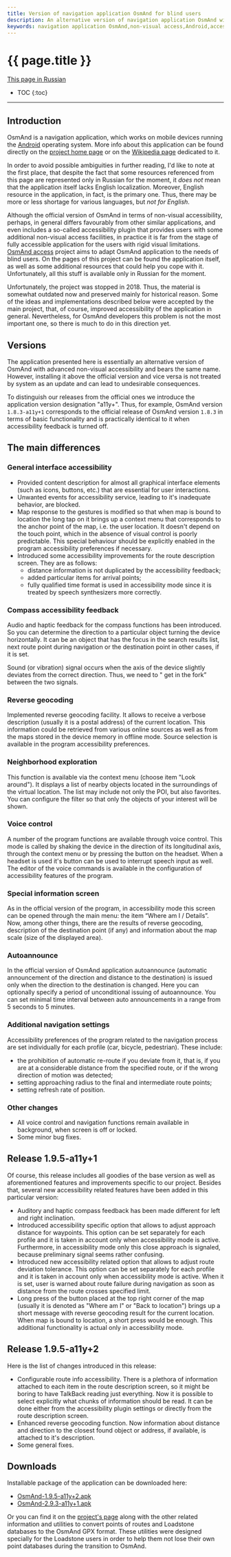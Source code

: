 ```yaml
---
title: Version of navigation application OsmAnd for blind users
description: An alternative version of navigation application OsmAnd with enhanced accessibility features for visually impaired and blind users.
keywords: navigation application OsmAnd,non-visual access,Android,accessibility
---
```


# {{ page.title }}

[This page in Russian](index-ru.md)

* TOC
{:toc}

----

## Introduction

OsmAnd is a navigation application, which works on mobile devices
running the [Android](http://www.android.com/) operating system.
More info about this application can be found directly on the
[project home page](http://osmand.net/) or on the
[Wikipedia page](http://en.wikipedia.org/wiki/OsmAnd)
dedicated to it.

In order to avoid possible ambiguities in further reading, I'd like to
note at the first place, that despite the fact that some resources
referenced from this page are represented only in Russian for the
moment, it _does not_ mean that the application itself lacks English
localization. Moreover, English resource in the application, in fact,
is the primary one. Thus, there may be more or less shortage for
various languages, but _not for English_.

Although the official version of OsmAnd in terms of non-visual
accessibility, perhaps, in general differs favourably from other
similar applications, and even includes a so-called accessibility plugin
that provides users with some additional non-visual access facilities,
in practice it is far from the stage of fully accessible
application for the users with rigid visual limitations.
[OsmAnd access](http://www.ksrk-edu.ru/osmand/osmand.php)
project aims to adapt OsmAnd application to the needs of blind users. On
the pages of this project can be found the application itself, as well
as some additional resources that could help you cope with
it. Unfortunately, all this stuff is available only in Russian for the
moment.

Unfortunately, the project was stopped in 2018. Thus, the material is
somewhat outdated now and preserved mainly for historical reason. Some
of the ideas and implementations described below were accepted by the
main project, that, of course, improved accessibility of the
application in general. Nevertheless, for OsmAnd developers this
problem is not the most important one, so there is much to do in this
direction yet.


## Versions

The application presented here is essentially an alternative version of
OsmAnd with advanced non-visual accessibility and bears the same name.
However, installing it above the official version and vice versa is not
treated by system as an update and can lead to undesirable consequences.

To distinguish our releases from the official ones we introduce the application
version designation "a11y+". Thus, for example, OsmAnd version
`1.8.3-a11y+1` corresponds to the official release of OsmAnd version
`1.8.3` in terms of basic functionality and is practically identical
to it when accessibility feedback is turned off.


## The main differences

### General interface accessibility

- Provided content description for almost all graphical interface
  elements (such as icons, buttons, etc.) that are essential for user
  interactions.
- Unwanted events for accessibility service, leading to it's
  inadequate behavior, are blocked.
- Map response to the gestures is modified so that when map is bound
  to location the long tap on it brings up a context menu that
  corresponds to the anchor point of the map, i.e. the user
  location. It doesn't depend on the touch point, which in the
  absence of visual control is poorly predictable. This special
  behaviour should be explicitly enabled in the program accessibility
  preferences if necessary.
- Introduced some accessibility improvements for the route
  description screen. They are as follows:
  - distance information is not duplicated by the accessibility
    feedback;
  - added particular items for arrival points;
  - fully qualified time format is used in accessibility mode since
    it is treated by speech synthesizers more correctly.


### Compass accessibility feedback

Audio and haptic feedback for the compass functions has been
introduced. So you can determine the direction to a particular object
turning the device horizontally. It can be an object that has the
focus in the search results list, next route point during
navigation or the destination point in other cases, if it is set.

Sound (or vibration) signal occurs when the axis of the device slightly
deviates from the correct direction. Thus, we need to " get in the
fork” between the two signals.


### Reverse geocoding

Implemented reverse geocoding facility. It allows to receive a verbose
description (usually it is a postal address) of the current location.
This information could be retrieved from various online sources as
well as from the maps stored in the device memory in offline
mode. Source selection is available in the program accessibility
preferences.


### Neighborhood exploration

This function is available via the context menu (choose item "Look
around"). It displays a list of nearby objects located in the
surroundings of the virtual location. The list may include not only the
POI, but also favorites. You can configure the filter so that only the
objects of your interest will be shown.


### Voice control

A number of the program functions are available through voice control.
This mode is called by shaking the device in the direction of its
longitudinal axis, through the context menu or by pressing the button on
the headset. When a headset is used it's button can be used to
interrupt speech input as well. The editor of the voice commands
is available in the configuration of accessibility features of the
program.


### Special information screen

As in the official version of the program, in accessibility mode this
screen can be opened through the main menu: the item “Where am I /
Details”. Now, among other things, there are the results of reverse geocoding,
description of the destination point (if any) and information about the
map scale (size of the displayed area).


### Autoannounce

In the official version of OsmAnd application autoannounce (automatic
announcement of the direction and distance to the destination) is issued
only when the direction to the destination is changed. Here you can
optionally specify a period of unconditional issuing of autoannounce.
You can set minimal time interval between auto announcements in a range
from 5 seconds to 5 minutes.


### Additional navigation settings

Accessibility preferences of the program related to the navigation
process are set individually for each profile (car, bicycle,
pedestrian). These include:

- the prohibition of automatic re-route if you deviate from it, that
  is, if you are at a considerable distance from the specified route,
  or if the wrong direction of motion was detected;
- setting approaching radius to the final and intermediate route
  points;
- setting refresh rate of position.


### Other changes

- All voice control and navigation functions remain available in
  background, when screen is off or locked.
- Some minor bug fixes.


## Release 1.9.5-a11y+1

Of course, this release includes all goodies of the base version as
well as aforementioned features and improvements specific to our
project. Besides that, several new accessibility related features have
been added in this particular version:

- Auditory and haptic compass feedback has been made different for
  left and right inclination.
- Introduced accessibility specific option that allows to adjust
  approach distance for waypoints. This option can be set separately
  for each profile and it is taken in account only when accessibility
  mode is active. Furthermore, in accessibility mode only this close
  approach is signaled, because preliminary signal seems rather confusing.
- Introduced new accessibility related option that allows to adjust
  route deviation tolerance. This option can be set separately for
  each profile and it is taken in account only when accessibility
  mode is active. When it is set, user is warned about route failure
  during navigation as soon as distance from the route crosses
  specified limit.
- Long press of the button placed at the top right corner of the map
  (usually it is denoted as "Where am I" or "Back to location")
  brings up a short message with reverse geocoding result for the
  current location. When map is bound to location, a short press
  would be enough. This additional functionality is actual only in
  accessibility mode.


## Release 1.9.5-a11y+2

Here is the list of changes introduced in this release:

- Configurable route info accessibility. There is a plethora of
  information attached to each item in the route description screen,
  so it might be boring to have TalkBack reading just everything. Now
  it is possible to select explicitly what chunks of information
  should be read. It can be done either from the accessibility plugin
  settings or directly from the route description screen.
- Enhanced reverse geocoding function. Now information about distance
  and direction to the closest found object or address, if available,
  is attached to it's description.
- Some general fixes.


## Downloads

Installable package of the application can be downloaded here:

- [OsmAnd-1.9.5-a11y+2.apk](https://github.com/poretsky/poretsky.github.io/releases/download/android/OsmAnd-1.9.5-a11y+2.apk)
- [OsmAnd-2.9.3-a11y+1.apk](https://github.com/poretsky/poretsky.github.io/releases/download/android/OsmAnd-2.9.3-a11y+1.apk)

Or you can find it on the
[project's page](http://ksrk-edu.ru/osmand/en/)
along with the other related information and utilities to convert
points of routes and Loadstone databases to the OsmAnd GPX
format. These utilities were designed specially for the Loadstone
users in order to help them not lose their own point databases during
the transition to OsmAnd.
